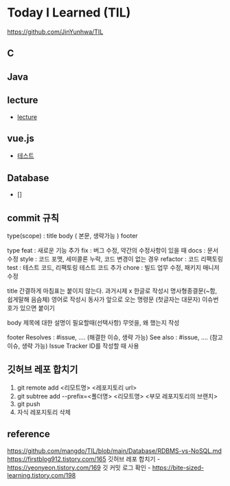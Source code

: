 # Today I Learned (TIL)
https://github.com/JinYunhwa/TIL

## C

## Java

## lecture
 + [lecture](./lecture/)
## vue.js
 + [테스트](./vue.js/test.md)
## Database
 + []


## commit 규칙
type(scope) : title 
body ( 본문, 생략가능 )
footer

type
feat : 새로운 기능 추가
fix : 버그 수정, 약간의 수정사항이 있을 때
docs : 문서 수정
style : 코드 포맷, 세미콜론 누락, 코드 변경이 없는 경우
refactor : 코드 리팩토링
test : 테스트 코드, 리팩토링 테스트 코드 추가
chore : 빌드 업무 수정, 패키지 매니저 수정

title
간결하게 마침표는 붙이지 않는다.
과거시제 x
한글로 작성시 명사형종결문(~함, 쉽게말해 음슴체)
영어로 작성시 동사가 앞으로 오는 명령문 (첫글자는 대문자)
이슈번호가 있으면 붙이기

body
제목에 대한 설명이 필요할때(선택사항)
무엇을, 왜 했는지 작성

footer
Resolves : #issue, .... (해결한 이슈, 생략 가능)
See also : #issue, .... (참고 이슈, 생략 가능)
Issue Tracker ID를 작성할 때 사용

## 깃허브 레포 합치기
 1. git remote add <리모트명> <레포지토리 url>
 2. git subtree add --prefix=<폴더명> <리모트명> <부모 레포지토리의 브랜치>
 3. git push
 4. 자식 레포지토리 삭제

## reference
 https://github.com/mangdo/TIL/blob/main/Database/RDBMS-vs-NoSQL.md
 https://firstblog912.tistory.com/165
 깃허브 레포 합치기 - https://yeonyeon.tistory.com/169
 깃 커밋 로그 확인 - https://bite-sized-learning.tistory.com/198
